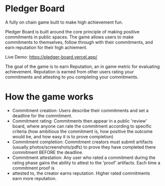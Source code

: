# Pledger Board
A fully on chain game built to make high achievement fun.

Pledger Board is built around the core principle of making positive commitments in public spaces. 
The game allows users to make commitments to themselves, follow through with their commitments, and earn 
reputation for their high achiement.

Live Demo: https://pledger-board.vercel.app/

The goal of the game is to earn Reputation, an in game metric for evaluating achievement. Reputation is earned from other users rating your commitments
and attesting to you completing your commitments.

# How the game works
* Commitment creation: Users describe their commitments and set a deadline for the commitment.
* Commitment rating: Commitments then appear in a public 'review' board, where anyone can rate the commitment according
 to specific criteria (how ambitious the commitment is, how positive the outcome would be, and how easy it is to prove completion)
* Commitment completion: Commitment creators must submit artifacts (usually photos/screenshots/pdfs) to prove they have completed there commitment BEFORE the deadline.
* Commitment attestation: Any user who rated a commitment during the rating phase gains the ability to attest to the 'proof' artifacts. Each time a commitment proof is 
* attested to, the creator earns reputation. Higher rated commitments earn more reputation.
